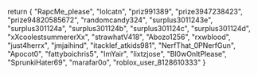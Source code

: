return {
	"RapcMe_pIease",
	"IoIcatn",
	"priz991389",
	"prize3947238423",
	"prize94820585672",
	"randomcandy324",
	"surplus3011243e",
	"surplus301124a",
	"surplus301124b",
	"surplus301124c",
	"surplus301124d",
	"xXcoolestsummererXx",
	"strawhatV418",
	"Abozo1256",
	"rxwblood",
    "just4herrx",
    "jmjaihind",
    "itacklef_atkids981",
    "NerfThat_0PNerfGun",
    "Apocot0",
    "fattyboichris5",
    "ImYair",
    "lixtzjose",
    "Bl0wOnItPlease",
    "SprunkiHater69",
    "marafar0o",
	"roblox_user_8128610333"
}
